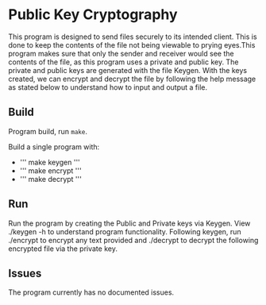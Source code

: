 # Public Key Cryptography

This program is designed to send files securely to its intended client. This is done to keep the contents of the file not being viewable to prying eyes.This program makes sure that only the sender and receiver would see the contents of the file, as this program uses a private and public key. The private and public keys are generated with the file Keygen. With the keys created, we can encrypt and decrypt the file by following the help message as stated below to understand how to input and output a file.

## Build

Program build, run `make`.

Build a single program with:
 - '''
make keygen
'''
 - '''
make encrypt
'''
 - '''
make decrypt
'''

## Run

Run the program by creating the Public and Private keys via Keygen. View ./keygen -h to understand program functionality. Following keygen, run ./encrypt to encrypt any text provided and ./decrypt to decrypt the following encrypted file via the private key.

## Issues

The program currently has no documented issues.
